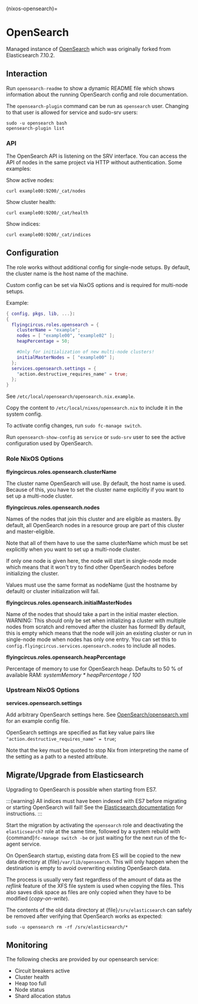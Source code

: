 (nixos-opensearch)=

# OpenSearch

Managed instance of [OpenSearch](https://opensearch.org) which was originally
forked from Elasticsearch 7.10.2.


## Interaction

Run `opensearch-readme` to show a dynamic README file which shows information
about the running OpenSearch config and role documentation.

The `opensearch-plugin` command can be run as `opensearch` user.
Changing to that user is allowed for service and sudo-srv users:

```shell
sudo -u opensearch bash
opensearch-plugin list
```

### API

The OpenSearch API is listening on the SRV interface. You can access
the API of nodes in the same project via HTTP without authentication.
Some examples:

Show active nodes:

```shell
curl example00:9200/_cat/nodes
```

Show cluster health:

```shell
curl example00:9200/_cat/health
```

Show indices:

```shell
curl example00:9200/_cat/indices
```

## Configuration

The role works without additional config for single-node setups.
By default, the cluster name is the host name of the machine.

Custom config can be set via NixOS options and is required for multi-node
setups.

Example:

```nix
{ config, pkgs, lib, ...}:
{
  flyingcircus.roles.opensearch = {
    clusterName = "example";
    nodes = [ "example00", "example02" ];
    heapPercentage = 50;

    #Only for initialization of new multi-node clusters!
    initialMasterNodes = [ "example00" ];
  };
  services.opensearch.settings = {
    "action.destructive_requires_name" = true;
  };
}

```

See `/etc/local/opensearch/opensearch.nix.example`.

Copy the content to `/etc/local/nixos/opensearch.nix` to include it in
the system config.

To activate config changes, run `sudo fc-manage switch`.

Run `opensearch-show-config` as `service` or `sudo-srv` user to see
the active configuration used by OpenSearch.

### Role NixOS Options

**flyingcircus.roles.opensearch.clusterName**

The cluster name OpenSearch will use. By default, the host name is
used. Because of this, you have to set the cluster name explicitly
if you want to set up a multi-node cluster.

**flyingcircus.roles.opensearch.nodes**

Names of the nodes that join this cluster and are eligible as masters.
By default, all OpenSearch nodes in a resource group are part of this cluster
and master-eligible.

Note that all of them have to use the same clusterName which must be
set explicitly when you want to set up a multi-node cluster.

If only one node is given here, the node will start in single-node
mode which means that it won't try to find other OpenSearch nodes before
initializing the cluster.

Values must use the same format as nodeName (just the hostname
by default) or cluster initialization will fail.

**flyingcircus.roles.opensearch.initialMasterNodes**

Name of the nodes that should take a part in the initial master election.
WARNING: This should only be set when initializing a cluster with multiple nodes
from scratch and removed after the cluster has formed!
By default, this is empty which means that the node will join an existing
cluster or run in single-node mode when nodes has only one entry.
You can set this to `config.flyingcircus.services.opensearch.nodes` to include
all nodes.

**flyingcircus.roles.opensearch.heapPercentage**

Percentage of memory to use for OpenSearch heap. Defaults to 50 % of
available RAM: *systemMemory * heapPercentage / 100*

### Upstream NixOS Options

**services.opensearch.settings**

Add arbitrary OpenSearch settings here. See
[OpenSearch/opensearch.yml](https://github.com/opensearch-project/OpenSearch/blob/main/distribution/src/config/opensearch.yml)
for an example config file.

OpenSearch settings are specified as flat key value pairs like
`"action.destructive_requires_name" = true`;

Note that the key must be quoted to stop Nix from interpreting the name
of the setting as a path to a nested attribute.


## Migrate/Upgrade from Elasticsearch


Upgrading to OpenSearch is possible when starting from ES7.

:::{warning}
All indices must have been indexed with ES7 before migrating or
starting OpenSearch will fail! See the
[Elasticsearch documentation](https://www.elastic.co/guide/en/elasticsearch/reference/7.10/reindex-upgrade-inplace.html)
for instructions.
:::

Start the migration by activating the `opensearch` role and deactivating the
`elasticsearch7` role at the same time, followed by a system rebuild with
{command}`fc-manage switch -be` or just waiting for the next run of the fc-agent service.

On OpenSearch startup, existing data from ES will be copied to the new data
directory at {file}`/var/lib/opensearch`. This will only happen when the
destination is empty to avoid overwriting existing OpenSearch data.

The process is usually very fast regardless of the amount of data as the
*reflink* feature of the XFS file system is used when copying the files. This
also saves disk space as files are only copied when they have to be
modified (*copy-on-write*).

The contents of the old data directory at {file}`/srv/elasticsearch` can
safely be removed after verifying that OpenSearch works as expected:

```shell
sudo -u opensearch rm -rf /srv/elasticsearch/*
```


## Monitoring

The following checks are provided by our opensearch service:

- Circuit breakers active
- Cluster health
- Heap too full
- Node status
- Shard allocation status
